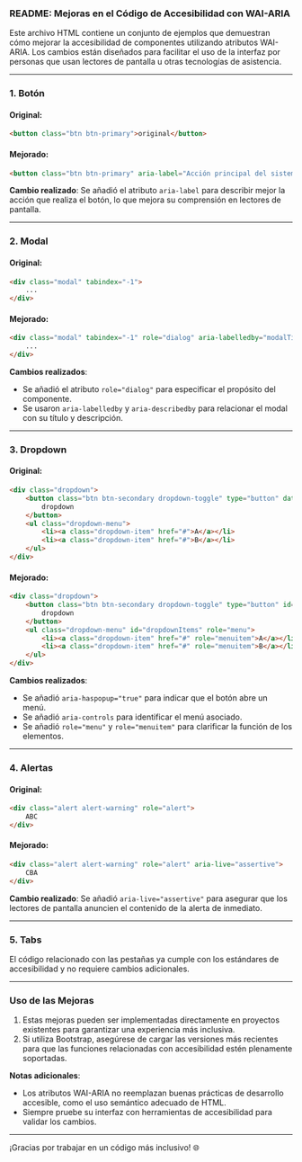### README: Mejoras en el Código de Accesibilidad con WAI-ARIA

Este archivo HTML contiene un conjunto de ejemplos que demuestran cómo mejorar la accesibilidad de componentes utilizando atributos WAI-ARIA. Los cambios están diseñados para facilitar el uso de la interfaz por personas que usan lectores de pantalla u otras tecnologías de asistencia.

---

### **1. Botón**

#### Original:
```html
<button class="btn btn-primary">original</button>
```

#### Mejorado:
```html
<button class="btn btn-primary" aria-label="Acción principal del sistema">mejorado</button>
```

**Cambio realizado**: Se añadió el atributo `aria-label` para describir mejor la acción que realiza el botón, lo que mejora su comprensión en lectores de pantalla.

---

### **2. Modal**

#### Original:
```html
<div class="modal" tabindex="-1">
    ...
</div>
```

#### Mejorado:
```html
<div class="modal" tabindex="-1" role="dialog" aria-labelledby="modalTitle" aria-describedby="modalDescription">
    ...
</div>
```

**Cambios realizados**:
- Se añadió el atributo `role="dialog"` para especificar el propósito del componente.
- Se usaron `aria-labelledby` y `aria-describedby` para relacionar el modal con su título y descripción.

---

### **3. Dropdown**

#### Original:
```html
<div class="dropdown">
    <button class="btn btn-secondary dropdown-toggle" type="button" data-bs-toggle="dropdown" aria-expanded="false">
        dropdown
    </button>
    <ul class="dropdown-menu">
        <li><a class="dropdown-item" href="#">A</a></li>
        <li><a class="dropdown-item" href="#">B</a></li>
    </ul>
</div>
```

#### Mejorado:
```html
<div class="dropdown">
    <button class="btn btn-secondary dropdown-toggle" type="button" id="dropdownMenu" data-bs-toggle="dropdown" aria-expanded="false" aria-haspopup="true" aria-controls="dropdownItems">
        dropdown
    </button>
    <ul class="dropdown-menu" id="dropdownItems" role="menu">
        <li><a class="dropdown-item" href="#" role="menuitem">A</a></li>
        <li><a class="dropdown-item" href="#" role="menuitem">B</a></li>
    </ul>
</div>
```

**Cambios realizados**:
- Se añadió `aria-haspopup="true"` para indicar que el botón abre un menú.
- Se añadió `aria-controls` para identificar el menú asociado.
- Se añadió `role="menu"` y `role="menuitem"` para clarificar la función de los elementos.

---

### **4. Alertas**

#### Original:
```html
<div class="alert alert-warning" role="alert">
    ABC
</div>
```

#### Mejorado:
```html
<div class="alert alert-warning" role="alert" aria-live="assertive">
    CBA
</div>
```

**Cambio realizado**: Se añadió `aria-live="assertive"` para asegurar que los lectores de pantalla anuncien el contenido de la alerta de inmediato.

---

### **5. Tabs**

El código relacionado con las pestañas ya cumple con los estándares de accesibilidad y no requiere cambios adicionales.

---

### **Uso de las Mejoras**

1. Estas mejoras pueden ser implementadas directamente en proyectos existentes para garantizar una experiencia más inclusiva.
2. Si utiliza Bootstrap, asegúrese de cargar las versiones más recientes para que las funciones relacionadas con accesibilidad estén plenamente soportadas.

**Notas adicionales**:
- Los atributos WAI-ARIA no reemplazan buenas prácticas de desarrollo accesible, como el uso semántico adecuado de HTML.
- Siempre pruebe su interfaz con herramientas de accesibilidad para validar los cambios.

--- 

¡Gracias por trabajar en un código más inclusivo! 🌐
